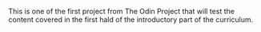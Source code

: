 This is one of the first project from The Odin Project that will test the 
content covered in the first hald of the introductory part of the curriculum.
